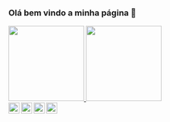 ### Olá bem vindo a minha página 👋

 <div>
  <a href="https://github.com/LeonildoMuniz">
  <img height="150em" src="https://github-readme-stats.vercel.app/api?username=LeonildoMuniz&show_icons=true&all_commits=true&count_private=true"/>
  <img height="150em" src="https://github-readme-stats.vercel.app/api/top-langs/?username=LeonildoMuniz&layout=compact&langs_count=7"/>
</div>


<a target="_blank" href="https://www.linkedin.com/in/leonildo-muniz-89a1a598/">
  <img align="left" alt="LinkdeIN" width="22px" src="https://cdn.jsdelivr.net/npm/simple-icons@v3/icons/linkedin.svg" />
</a>

<a target="_blank" href="https://www.instagram.com/munizleonildo/">
  <img align="left" alt="Instagram" width="22px" src="https://cdn.jsdelivr.net/npm/simple-icons@v3/icons/instagram.svg" />
</a>

<a target="_blank" href="mailto:leonildomuniz20@gmail.com">
  <img align="left" alt="Gmail" width="22px" src="https://cdn.jsdelivr.net/npm/simple-icons@v3/icons/gmail.svg" />
</a>

<a target="_blank" href="https://www.facebook.com/leonildo.muniz">
  <img align="left" alt="Facebook" width="22px" src="https://cdn.jsdelivr.net/npm/simple-icons@v3/icons/facebook.svg" />
</a>


